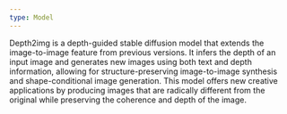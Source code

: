 ```yaml
---
type: Model
---
```


Depth2img is a depth-guided stable diffusion model that extends the image-to-image feature from previous versions. It infers the depth of an input image and generates new images using both text and depth information, allowing for structure-preserving image-to-image synthesis and shape-conditional image generation. This model offers new creative applications by producing images that are radically different from the original while preserving the coherence and depth of the image.